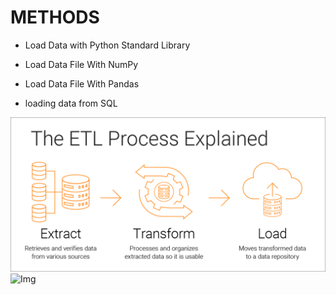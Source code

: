 # METHODS
- Load Data with Python Standard Library
- Load Data File With NumPy
- Load Data File With Pandas

- loading data from SQL

![Img](https://github.com/RAJGUPTA28/QuickNLP-TextInspect/blob/main/Loading_Data/etl-process-explained-diagram.png)
![Img]()
